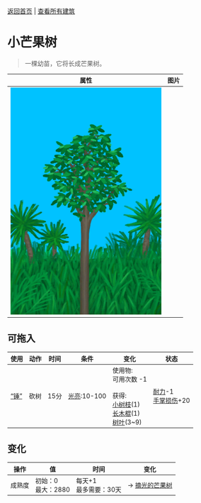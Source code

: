 [返回首页](index.md)   |  [查看所有建筑](building.md)
# 小芒果树  
> 一棵幼苗，它将长成芒果树。  
  
  属性  |   图片   
 ----  |  ----:   
   |  ![](Sprite/SmallTree.png)   
  
## 可拖入  
使用  |  动作  |  时间  |  条件  |  变化  |  状态  
----  |  ----  |  ----  |  ----  |  ----  |  ----  
[“锤”](tag_Axe.md)  |  砍树  |  15分  |  [光亮](Light.md):10-100  |  使用物:<br>可用次数  -1<br><br>获得:<br>[小树枝](Sticks.md)(1)<br>[长木棍](StickLong.md)(1)<br>[树叶](LeavesFresh.md)(3~9)<br>  |  [耐力](Stamina.md)-1<br>[手掌损伤](HandDamage.md)+20  
## 变化  
操作  |  值  |  时间  |  变化  
----  |  ----  |  ----  |  ----  
成熟度  |  初始：0<br>最大：2880  |  每天+1<br>最多需要：30天  |  → [摘光的芒果树](MangoTreeCleared.md)  

